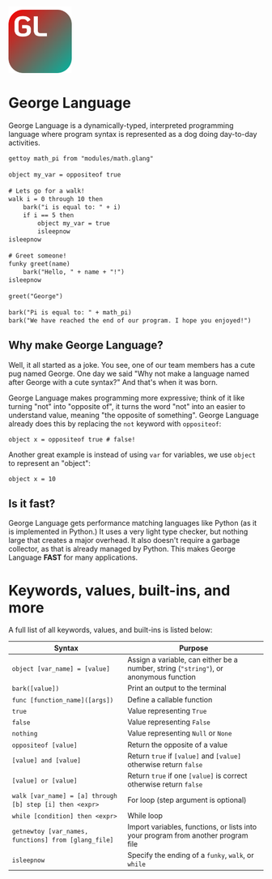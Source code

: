 <img src="resources/icons/george_language_icon.svg" width="125">

# George Language
George Language is a dynamically-typed, interpreted programming language where program syntax is 
represented as a dog doing day-to-day activities.

```
gettoy math_pi from "modules/math.glang"

object my_var = oppositeof true 

# Lets go for a walk!
walk i = 0 through 10 then
    bark("i is equal to: " + i)
    if i == 5 then
        object my_var = true
        isleepnow
isleepnow

# Greet someone!
funky greet(name)
    bark("Hello, " + name + "!")
isleepnow

greet("George")

bark("Pi is equal to: " + math_pi)
bark("We have reached the end of our program. I hope you enjoyed!")
```

## Why make George Language?
Well, it all started as a joke. You see, one of our team members has a cute pug named George. One day we said 
"Why not make a language named after George with a cute syntax?" And that's when it was born.

George Language makes programming more expressive; think of it like turning "not" into "opposite of", it 
turns the word "not" into an easier to understand value, meaning "the opposite of something". George Language 
already does this by replacing the `not` keyword with `oppositeof`:

```
object x = oppositeof true # false!
```

Another great example is instead of using `var` for variables, we use `object` to represent an "object":

```
object x = 10
```

## Is it fast?
George Language gets performance matching languages like Python (as it is implemented in Python.) 
It uses a very light type checker, but nothing large that creates a major overhead. It also 
doesn't require a garbage collector, as that is already managed by Python. This makes George
Language **FAST** for many applications.

# Keywords, values, built-ins, and more
A full list of all keywords, values, and built-ins is listed below:

| Syntax                                                   | Purpose                                                                               |
|----------------------------------------------------------|---------------------------------------------------------------------------------------|
| `object [var_name] = [value]`                               | Assign a variable, can either be a number, string (`"string"`), or anonymous function |
| `bark([value])`                                          | Print an output to the terminal                                                       |
| `func [function_name]([args])`                           | Define a callable function                                                            |
| `true`                                                   | Value representing `True`                                                             |
| `false`                                                  | Value representing `False`                                                            |
| `nothing`                                                | Value representing `Null` or `None`                                                   |
| `oppositeof [value]`                                     | Return the opposite of a value                                                        |
| `[value] and [value]`                                    | Return `true` if `[value]` and `[value]` otherwise return `false`                     |
| `[value] or [value]`                                     | Return `true` if one `[value]` is correct otherwise return `false`                    |
| `walk [var_name] = [a] through [b] step [i] then <expr>` | For loop (step argument is optional)                                                  |
| `while [condition] then <expr>`                          | While loop                                                                            |
| `getnewtoy [var_names, functions] from [glang_file]`     | Import variables, functions, or lists into your program from another program file     |
| `isleepnow`                                              | Specify the ending of a `funky`, `walk`, or `while`                                   |

